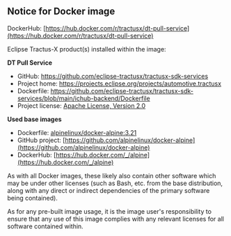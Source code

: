 ## Notice for Docker image

DockerHub: [https://hub.docker.com/r/tractusx/dt-pull-service](https://hub.docker.com/r/tractusx/dt-pull-service)

Eclipse Tractus-X product(s) installed within the image:

**DT Pull Service**

- GitHub: https://github.com/eclipse-tractusx/tractusx-sdk-services
- Project home: https://projects.eclipse.org/projects/automotive.tractusx
- Dockerfile: https://github.com/eclipse-tractusx/tractusx-sdk-services/blob/main/ichub-backend/Dockerfile
- Project license: [Apache License, Version 2.0](https://github.com/eclipse-tractusx/tractusx-sdk-services/blob/main/LICENSE)

**Used base images**

- Dockerfile: [alpinelinux/docker-alpine:3.21](https://github.com/alpinelinux/docker-alpine/blob/v3.21/x86_64/Dockerfile)
- GitHub project: [https://github.com/alpinelinux/docker-alpine](https://github.com/alpinelinux/docker-alpine)
- DockerHub: [https://hub.docker.com/_/alpine](https://hub.docker.com/_/alpine)

As with all Docker images, these likely also contain other software which may be under other licenses
(such as Bash, etc. from the base distribution, along with any direct or indirect dependencies of the primary software being contained).

As for any pre-built image usage, it is the image user's responsibility to ensure that any use of this image complies with any relevant licenses for all software contained within.
